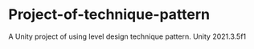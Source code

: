 # Project-of-technique-pattern
A Unity project of using level design technique pattern. Unity 2021.3.5f1
